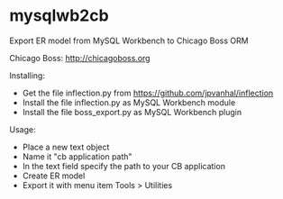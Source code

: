 # mysqlwb2cb
Export ER model from MySQL Workbench to Chicago Boss ORM

Chicago Boss: http://chicagoboss.org

Installing:
* Get the file inflection.py from https://github.com/jpvanhal/inflection
* Install the file inflection.py as MySQL Workbench module
* Install the file boss_export.py as MySQL Workbench plugin

Usage:
* Place a new text object
* Name it "cb application path"
* In the text field specify the path to your CB application
* Create ER model
* Export it with menu item Tools > Utilities

